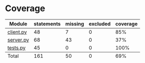 # Coverage


<table class="index" data-sortable>
        <thead>
            <tr class="tablehead" title="Click to sort">
                <th class="name left" aria-sort="none" data-shortcut="n">Module</th>
                <th aria-sort="none" data-default-sort-order="descending" data-shortcut="s">statements</th>
                <th aria-sort="none" data-default-sort-order="descending" data-shortcut="m">missing</th>
                <th aria-sort="none" data-default-sort-order="descending" data-shortcut="x">excluded</th>
                <th class="right" aria-sort="none" data-shortcut="c">coverage</th>
            </tr>
        </thead>
        <tbody>
            <tr class="file">
                <td class="name left"><a href="client_py.html">client.py</a></td>
                <td>48</td>
                <td>7</td>
                <td>0</td>
                <td class="right" data-ratio="41 48">85%</td>
            </tr>
            <tr class="file">
                <td class="name left"><a href="server_py.html">server.py</a></td>
                <td>68</td>
                <td>43</td>
                <td>0</td>
                <td class="right" data-ratio="25 68">37%</td>
            </tr>
            <tr class="file">
                <td class="name left"><a href="tests_py.html">tests.py</a></td>
                <td>45</td>
                <td>0</td>
                <td>0</td>
                <td class="right" data-ratio="45 45">100%</td>
            </tr>
        </tbody>
        <tfoot>
            <tr class="total">
                <td class="name left">Total</td>
                <td>161</td>
                <td>50</td>
                <td>0</td>
                <td class="right" data-ratio="111 161">69%</td>
            </tr>
        </tfoot>
    </table>